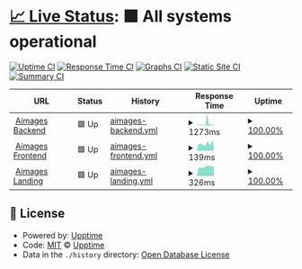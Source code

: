 # [📈 Live Status](https://aimages-ai.github.io/upptime): <!--live status--> **🟩 All systems operational**

[![Uptime CI](https://github.com/bfreskura/upptime/workflows/Uptime%20CI/badge.svg)](https://github.com/bfreskura/upptime/actions?query=workflow%3A%22Uptime+CI%22)
[![Response Time CI](https://github.com/bfreskura/upptime/workflows/Response%20Time%20CI/badge.svg)](https://github.com/bfreskura/upptime/actions?query=workflow%3A%22Response+Time+CI%22)
[![Graphs CI](https://github.com/bfreskura/upptime/workflows/Graphs%20CI/badge.svg)](https://github.com/bfreskura/upptime/actions?query=workflow%3A%22Graphs+CI%22)
[![Static Site CI](https://github.com/bfreskura/upptime/workflows/Static%20Site%20CI/badge.svg)](https://github.com/bfreskura/upptime/actions?query=workflow%3A%22Static+Site+CI%22)
[![Summary CI](https://github.com/bfreskura/upptime/workflows/Summary%20CI/badge.svg)](https://github.com/bfreskura/upptime/actions?query=workflow%3A%22Summary+CI%22)

<!--start: status pages-->
<!-- This summary is generated by Upptime (https://github.com/upptime/upptime) -->
<!-- Do not edit this manually, your changes will be overwritten -->
<!-- prettier-ignore -->
| URL | Status | History | Response Time | Uptime |
| --- | ------ | ------- | ------------- | ------ |
| <img alt="" src="https://icons.duckduckgo.com/ip3/backend.aimages.ai.ico" height="13"> [Aimages Backend](https://backend.aimages.ai/api/statistics/) | 🟩 Up | [aimages-backend.yml](https://github.com/AImages-ai/upptime/commits/HEAD/history/aimages-backend.yml) | <details><summary><img alt="Response time graph" src="./graphs/aimages-backend/response-time-week.png" height="20"> 1273ms</summary><br><a href="https://AImages-ai.github.io/upptime/history/aimages-backend"><img alt="Response time 1273" src="https://img.shields.io/endpoint?url=https%3A%2F%2Fraw.githubusercontent.com%2FAImages-ai%2Fupptime%2FHEAD%2Fapi%2Faimages-backend%2Fresponse-time.json"></a><br><a href="https://AImages-ai.github.io/upptime/history/aimages-backend"><img alt="24-hour response time 598" src="https://img.shields.io/endpoint?url=https%3A%2F%2Fraw.githubusercontent.com%2FAImages-ai%2Fupptime%2FHEAD%2Fapi%2Faimages-backend%2Fresponse-time-day.json"></a><br><a href="https://AImages-ai.github.io/upptime/history/aimages-backend"><img alt="7-day response time 1273" src="https://img.shields.io/endpoint?url=https%3A%2F%2Fraw.githubusercontent.com%2FAImages-ai%2Fupptime%2FHEAD%2Fapi%2Faimages-backend%2Fresponse-time-week.json"></a><br><a href="https://AImages-ai.github.io/upptime/history/aimages-backend"><img alt="30-day response time 1273" src="https://img.shields.io/endpoint?url=https%3A%2F%2Fraw.githubusercontent.com%2FAImages-ai%2Fupptime%2FHEAD%2Fapi%2Faimages-backend%2Fresponse-time-month.json"></a><br><a href="https://AImages-ai.github.io/upptime/history/aimages-backend"><img alt="1-year response time 1273" src="https://img.shields.io/endpoint?url=https%3A%2F%2Fraw.githubusercontent.com%2FAImages-ai%2Fupptime%2FHEAD%2Fapi%2Faimages-backend%2Fresponse-time-year.json"></a></details> | <details><summary><a href="https://AImages-ai.github.io/upptime/history/aimages-backend">100.00%</a></summary><a href="https://AImages-ai.github.io/upptime/history/aimages-backend"><img alt="All-time uptime 100.00%" src="https://img.shields.io/endpoint?url=https%3A%2F%2Fraw.githubusercontent.com%2FAImages-ai%2Fupptime%2FHEAD%2Fapi%2Faimages-backend%2Fuptime.json"></a><br><a href="https://AImages-ai.github.io/upptime/history/aimages-backend"><img alt="24-hour uptime 100.00%" src="https://img.shields.io/endpoint?url=https%3A%2F%2Fraw.githubusercontent.com%2FAImages-ai%2Fupptime%2FHEAD%2Fapi%2Faimages-backend%2Fuptime-day.json"></a><br><a href="https://AImages-ai.github.io/upptime/history/aimages-backend"><img alt="7-day uptime 100.00%" src="https://img.shields.io/endpoint?url=https%3A%2F%2Fraw.githubusercontent.com%2FAImages-ai%2Fupptime%2FHEAD%2Fapi%2Faimages-backend%2Fuptime-week.json"></a><br><a href="https://AImages-ai.github.io/upptime/history/aimages-backend"><img alt="30-day uptime 100.00%" src="https://img.shields.io/endpoint?url=https%3A%2F%2Fraw.githubusercontent.com%2FAImages-ai%2Fupptime%2FHEAD%2Fapi%2Faimages-backend%2Fuptime-month.json"></a><br><a href="https://AImages-ai.github.io/upptime/history/aimages-backend"><img alt="1-year uptime 100.00%" src="https://img.shields.io/endpoint?url=https%3A%2F%2Fraw.githubusercontent.com%2FAImages-ai%2Fupptime%2FHEAD%2Fapi%2Faimages-backend%2Fuptime-year.json"></a></details>
| <img alt="" src="https://icons.duckduckgo.com/ip3/app.aimages.ai.ico" height="13"> [Aimages Frontend](https://app.aimages.ai) | 🟩 Up | [aimages-frontend.yml](https://github.com/AImages-ai/upptime/commits/HEAD/history/aimages-frontend.yml) | <details><summary><img alt="Response time graph" src="./graphs/aimages-frontend/response-time-week.png" height="20"> 139ms</summary><br><a href="https://AImages-ai.github.io/upptime/history/aimages-frontend"><img alt="Response time 139" src="https://img.shields.io/endpoint?url=https%3A%2F%2Fraw.githubusercontent.com%2FAImages-ai%2Fupptime%2FHEAD%2Fapi%2Faimages-frontend%2Fresponse-time.json"></a><br><a href="https://AImages-ai.github.io/upptime/history/aimages-frontend"><img alt="24-hour response time 44" src="https://img.shields.io/endpoint?url=https%3A%2F%2Fraw.githubusercontent.com%2FAImages-ai%2Fupptime%2FHEAD%2Fapi%2Faimages-frontend%2Fresponse-time-day.json"></a><br><a href="https://AImages-ai.github.io/upptime/history/aimages-frontend"><img alt="7-day response time 139" src="https://img.shields.io/endpoint?url=https%3A%2F%2Fraw.githubusercontent.com%2FAImages-ai%2Fupptime%2FHEAD%2Fapi%2Faimages-frontend%2Fresponse-time-week.json"></a><br><a href="https://AImages-ai.github.io/upptime/history/aimages-frontend"><img alt="30-day response time 139" src="https://img.shields.io/endpoint?url=https%3A%2F%2Fraw.githubusercontent.com%2FAImages-ai%2Fupptime%2FHEAD%2Fapi%2Faimages-frontend%2Fresponse-time-month.json"></a><br><a href="https://AImages-ai.github.io/upptime/history/aimages-frontend"><img alt="1-year response time 139" src="https://img.shields.io/endpoint?url=https%3A%2F%2Fraw.githubusercontent.com%2FAImages-ai%2Fupptime%2FHEAD%2Fapi%2Faimages-frontend%2Fresponse-time-year.json"></a></details> | <details><summary><a href="https://AImages-ai.github.io/upptime/history/aimages-frontend">100.00%</a></summary><a href="https://AImages-ai.github.io/upptime/history/aimages-frontend"><img alt="All-time uptime 100.00%" src="https://img.shields.io/endpoint?url=https%3A%2F%2Fraw.githubusercontent.com%2FAImages-ai%2Fupptime%2FHEAD%2Fapi%2Faimages-frontend%2Fuptime.json"></a><br><a href="https://AImages-ai.github.io/upptime/history/aimages-frontend"><img alt="24-hour uptime 100.00%" src="https://img.shields.io/endpoint?url=https%3A%2F%2Fraw.githubusercontent.com%2FAImages-ai%2Fupptime%2FHEAD%2Fapi%2Faimages-frontend%2Fuptime-day.json"></a><br><a href="https://AImages-ai.github.io/upptime/history/aimages-frontend"><img alt="7-day uptime 100.00%" src="https://img.shields.io/endpoint?url=https%3A%2F%2Fraw.githubusercontent.com%2FAImages-ai%2Fupptime%2FHEAD%2Fapi%2Faimages-frontend%2Fuptime-week.json"></a><br><a href="https://AImages-ai.github.io/upptime/history/aimages-frontend"><img alt="30-day uptime 100.00%" src="https://img.shields.io/endpoint?url=https%3A%2F%2Fraw.githubusercontent.com%2FAImages-ai%2Fupptime%2FHEAD%2Fapi%2Faimages-frontend%2Fuptime-month.json"></a><br><a href="https://AImages-ai.github.io/upptime/history/aimages-frontend"><img alt="1-year uptime 100.00%" src="https://img.shields.io/endpoint?url=https%3A%2F%2Fraw.githubusercontent.com%2FAImages-ai%2Fupptime%2FHEAD%2Fapi%2Faimages-frontend%2Fuptime-year.json"></a></details>
| <img alt="" src="https://icons.duckduckgo.com/ip3/aimages.ai.ico" height="13"> [Aimages Landing](https://aimages.ai) | 🟩 Up | [aimages-landing.yml](https://github.com/AImages-ai/upptime/commits/HEAD/history/aimages-landing.yml) | <details><summary><img alt="Response time graph" src="./graphs/aimages-landing/response-time-week.png" height="20"> 326ms</summary><br><a href="https://AImages-ai.github.io/upptime/history/aimages-landing"><img alt="Response time 326" src="https://img.shields.io/endpoint?url=https%3A%2F%2Fraw.githubusercontent.com%2FAImages-ai%2Fupptime%2FHEAD%2Fapi%2Faimages-landing%2Fresponse-time.json"></a><br><a href="https://AImages-ai.github.io/upptime/history/aimages-landing"><img alt="24-hour response time 365" src="https://img.shields.io/endpoint?url=https%3A%2F%2Fraw.githubusercontent.com%2FAImages-ai%2Fupptime%2FHEAD%2Fapi%2Faimages-landing%2Fresponse-time-day.json"></a><br><a href="https://AImages-ai.github.io/upptime/history/aimages-landing"><img alt="7-day response time 326" src="https://img.shields.io/endpoint?url=https%3A%2F%2Fraw.githubusercontent.com%2FAImages-ai%2Fupptime%2FHEAD%2Fapi%2Faimages-landing%2Fresponse-time-week.json"></a><br><a href="https://AImages-ai.github.io/upptime/history/aimages-landing"><img alt="30-day response time 326" src="https://img.shields.io/endpoint?url=https%3A%2F%2Fraw.githubusercontent.com%2FAImages-ai%2Fupptime%2FHEAD%2Fapi%2Faimages-landing%2Fresponse-time-month.json"></a><br><a href="https://AImages-ai.github.io/upptime/history/aimages-landing"><img alt="1-year response time 326" src="https://img.shields.io/endpoint?url=https%3A%2F%2Fraw.githubusercontent.com%2FAImages-ai%2Fupptime%2FHEAD%2Fapi%2Faimages-landing%2Fresponse-time-year.json"></a></details> | <details><summary><a href="https://AImages-ai.github.io/upptime/history/aimages-landing">100.00%</a></summary><a href="https://AImages-ai.github.io/upptime/history/aimages-landing"><img alt="All-time uptime 100.00%" src="https://img.shields.io/endpoint?url=https%3A%2F%2Fraw.githubusercontent.com%2FAImages-ai%2Fupptime%2FHEAD%2Fapi%2Faimages-landing%2Fuptime.json"></a><br><a href="https://AImages-ai.github.io/upptime/history/aimages-landing"><img alt="24-hour uptime 100.00%" src="https://img.shields.io/endpoint?url=https%3A%2F%2Fraw.githubusercontent.com%2FAImages-ai%2Fupptime%2FHEAD%2Fapi%2Faimages-landing%2Fuptime-day.json"></a><br><a href="https://AImages-ai.github.io/upptime/history/aimages-landing"><img alt="7-day uptime 100.00%" src="https://img.shields.io/endpoint?url=https%3A%2F%2Fraw.githubusercontent.com%2FAImages-ai%2Fupptime%2FHEAD%2Fapi%2Faimages-landing%2Fuptime-week.json"></a><br><a href="https://AImages-ai.github.io/upptime/history/aimages-landing"><img alt="30-day uptime 100.00%" src="https://img.shields.io/endpoint?url=https%3A%2F%2Fraw.githubusercontent.com%2FAImages-ai%2Fupptime%2FHEAD%2Fapi%2Faimages-landing%2Fuptime-month.json"></a><br><a href="https://AImages-ai.github.io/upptime/history/aimages-landing"><img alt="1-year uptime 100.00%" src="https://img.shields.io/endpoint?url=https%3A%2F%2Fraw.githubusercontent.com%2FAImages-ai%2Fupptime%2FHEAD%2Fapi%2Faimages-landing%2Fuptime-year.json"></a></details>

<!--end: status pages-->

## 📄 License

- Powered by: [Upptime](https://github.com/upptime/upptime)
- Code: [MIT](./LICENSE) © [Upptime](https://upptime.js.org)
- Data in the `./history` directory: [Open Database License](https://opendatacommons.org/licenses/odbl/1-0/)
